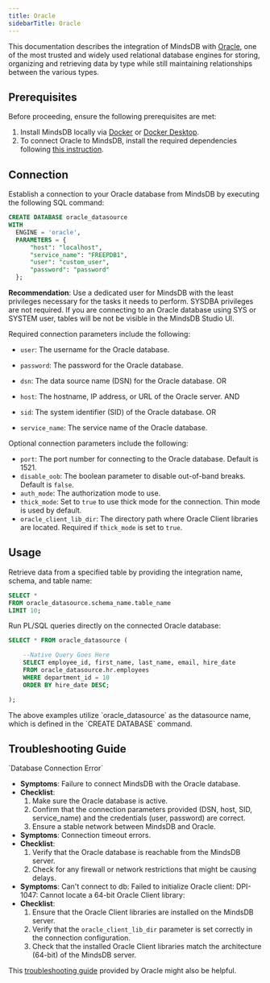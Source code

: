 ```yaml
---
title: Oracle
sidebarTitle: Oracle
---
```


This documentation describes the integration of MindsDB with [Oracle](https://www.techopedia.com/definition/8711/oracle-database), one of the most trusted and widely used relational database engines for storing, organizing and retrieving data by type while still maintaining relationships between the various types.

## Prerequisites

Before proceeding, ensure the following prerequisites are met:

1. Install MindsDB locally via [Docker](/setup/self-hosted/docker) or [Docker Desktop](/setup/self-hosted/docker-desktop).
2. To connect Oracle to MindsDB, install the required dependencies following [this instruction](/setup/self-hosted/docker#install-dependencies).

## Connection

Establish a connection to your Oracle database from MindsDB by executing the following SQL command:

```sql
CREATE DATABASE oracle_datasource
WITH
  ENGINE = 'oracle',
  PARAMETERS = {
      "host": "localhost",
      "service_name": "FREEPDB1",
      "user": "custom_user",
      "password": "password"
  };
```

**Recommendation**: Use a dedicated user for MindsDB with the least privileges necessary for the tasks it needs to perform. SYSDBA privileges are not required.
If you are connecting to an Oracle database using SYS or SYSTEM user, tables will be not be visible in the MindsDB Studio UI.


Required connection parameters include the following:

* `user`: The username for the Oracle database.
* `password`: The password for the Oracle database.

* `dsn`: The data source name (DSN) for the Oracle database.
OR
* `host`: The hostname, IP address, or URL of the Oracle server.
AND
* `sid`: The system identifier (SID) of the Oracle database.
OR
* `service_name`: The service name of the Oracle database.

Optional connection parameters include the following:

* `port`: The port number for connecting to the Oracle database. Default is 1521.
* `disable_oob`: The boolean parameter to disable out-of-band breaks. Default is `false`.
* `auth_mode`: The authorization mode to use.
* `thick_mode`: Set to `true` to use thick mode for the connection. Thin mode is used by default.
* `oracle_client_lib_dir`: The directory path where Oracle Client libraries are located. Required if `thick_mode` is set to `true`.

## Usage

Retrieve data from a specified table by providing the integration name, schema, and table name:

```sql
SELECT *
FROM oracle_datasource.schema_name.table_name
LIMIT 10;
```

Run PL/SQL queries directly on the connected Oracle database:

```sql
SELECT * FROM oracle_datasource (

    --Native Query Goes Here
    SELECT employee_id, first_name, last_name, email, hire_date
    FROM oracle_datasource.hr.employees
    WHERE department_id = 10
    ORDER BY hire_date DESC;

);
```

<Note>
The above examples utilize `oracle_datasource` as the datasource name, which is defined in the `CREATE DATABASE` command.
</Note>

## Troubleshooting Guide

<Warning>
`Database Connection Error`

* **Symptoms**: Failure to connect MindsDB with the Oracle database.
* **Checklist**:
    1. Make sure the Oracle database is active.
    2. Confirm that the connection parameters provided (DSN, host, SID, service_name) and the credentials (user, password) are correct.
    3. Ensure a stable network between MindsDB and Oracle.
* **Symptoms**: Connection timeout errors.
* **Checklist**:
    1. Verify that the Oracle database is reachable from the MindsDB server.
    2. Check for any firewall or network restrictions that might be causing delays.
* **Symptoms**: Can't connect to db: Failed to initialize Oracle client: DPI-1047: Cannot locate a 64-bit Oracle Client library:
* **Checklist**:
    1. Ensure that the Oracle Client libraries are installed on the MindsDB server.
    2. Verify that the `oracle_client_lib_dir` parameter is set correctly in the connection configuration.
    3. Check that the installed Oracle Client libraries match the architecture (64-bit) of the MindsDB server.
</Warning>

This [troubleshooting guide](https://docs.oracle.com/en/database/oracle/oracle-database/19/ntqrf/database-connection-issues.html) provided by Oracle might also be helpful.